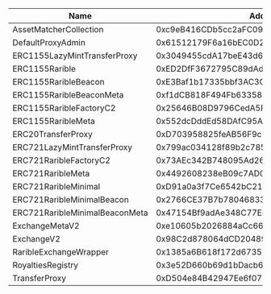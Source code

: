  Name | Address | Url 
 --- | --- | ---
 AssetMatcherCollection | 0xc9eB416CDb5cc2aFC09bb75393AEc6dBA4E5C84a | https://hoodi.etherscan.io/address/0xc9eB416CDb5cc2aFC09bb75393AEc6dBA4E5C84a 
 DefaultProxyAdmin | 0x61512179F6a16bEC0D259d8010CC0485CE363868 | https://hoodi.etherscan.io/address/0x61512179F6a16bEC0D259d8010CC0485CE363868 
 ERC1155LazyMintTransferProxy | 0x3049455cdA17beE43d61090Ec344624aeda72Ed6 | https://hoodi.etherscan.io/address/0x3049455cdA17beE43d61090Ec344624aeda72Ed6 
 ERC1155Rarible | 0xED2DfF3672795C89dAd8a8162026838fFd818B82 | https://hoodi.etherscan.io/address/0xED2DfF3672795C89dAd8a8162026838fFd818B82 
 ERC1155RaribleBeacon | 0xE3Baf1b17335bbf3AC3C2cFCe95eC1bfC463d0c8 | https://hoodi.etherscan.io/address/0xE3Baf1b17335bbf3AC3C2cFCe95eC1bfC463d0c8 
 ERC1155RaribleBeaconMeta | 0xf1dCB818F494Fb63358510b6d05Cc50096B8F06c | https://hoodi.etherscan.io/address/0xf1dCB818F494Fb63358510b6d05Cc50096B8F06c 
 ERC1155RaribleFactoryC2 | 0x25646B08D9796CedA5FB8CE0105a51820740C049 | https://hoodi.etherscan.io/address/0x25646B08D9796CedA5FB8CE0105a51820740C049 
 ERC1155RaribleMeta | 0x552dcDddEd58DAfC95AB1231A9a46E15c34E211A | https://hoodi.etherscan.io/address/0x552dcDddEd58DAfC95AB1231A9a46E15c34E211A 
 ERC20TransferProxy | 0xD703958825feAB56F9c7DD3906149C20416497E4 | https://hoodi.etherscan.io/address/0xD703958825feAB56F9c7DD3906149C20416497E4 
 ERC721LazyMintTransferProxy | 0x799ac034128f89b2c785809087bc5C66c2EFEea4 | https://hoodi.etherscan.io/address/0x799ac034128f89b2c785809087bc5C66c2EFEea4 
 ERC721RaribleFactoryC2 | 0x73AEc342B748095Ad26b6B90038944a742a6151E | https://hoodi.etherscan.io/address/0x73AEc342B748095Ad26b6B90038944a742a6151E 
 ERC721RaribleMeta | 0x4492608238eB09c7AD036e9C089538a7286B8985 | https://hoodi.etherscan.io/address/0x4492608238eB09c7AD036e9C089538a7286B8985 
 ERC721RaribleMinimal | 0xD91a0a3f7Ce6542bC216b4f72D34D9c61D49d455 | https://hoodi.etherscan.io/address/0xD91a0a3f7Ce6542bC216b4f72D34D9c61D49d455 
 ERC721RaribleMinimalBeacon | 0x2766CE37B7b780468338128F424E73D1298Cec1E | https://hoodi.etherscan.io/address/0x2766CE37B7b780468338128F424E73D1298Cec1E 
 ERC721RaribleMinimalBeaconMeta | 0x47154Bf9adAe348C77Ee6F4bda1FBfF882e34280 | https://hoodi.etherscan.io/address/0x47154Bf9adAe348C77Ee6F4bda1FBfF882e34280 
 ExchangeMetaV2 | 0xe10605b2026884aCc669C2A9Cd4A5ec5f5FFf494 | https://hoodi.etherscan.io/address/0xe10605b2026884aCc669C2A9Cd4A5ec5f5FFf494 
 ExchangeV2 | 0x98C2d878064dCD20489214cf0866f972f91784D0 | https://hoodi.etherscan.io/address/0x98C2d878064dCD20489214cf0866f972f91784D0 
 RaribleExchangeWrapper | 0x1385a6B618f172d6735DE3e1E4222592f58b053B | https://hoodi.etherscan.io/address/0x1385a6B618f172d6735DE3e1E4222592f58b053B 
 RoyaltiesRegistry | 0x3e52D660b69d1bDacb6C513cE085D924F5Cb9c77 | https://hoodi.etherscan.io/address/0x3e52D660b69d1bDacb6C513cE085D924F5Cb9c77 
 TransferProxy | 0xD504e84B42947Ee6f07dBE28763896EA3A2bc5e9 | https://hoodi.etherscan.io/address/0xD504e84B42947Ee6f07dBE28763896EA3A2bc5e9 
